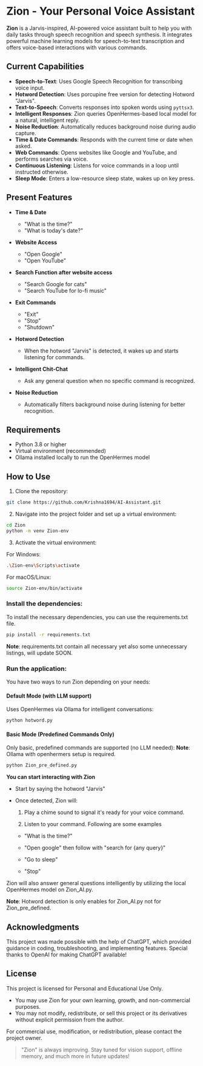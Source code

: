 # Zion - Your Personal Voice Assistant

**Zion** is a Jarvis-inspired, AI-powered voice assistant built to help you with daily tasks through speech recognition and speech synthesis. It integrates powerful machine learning models for speech-to-text transcription and offers voice-based interactions with various commands.

## Current Capabilities

- **Speech-to-Text**: Uses Google Speech Recognition for transcribing voice input.
- **Hotword Detection**: Uses porcupine free version for detecting Hotword "Jarvis".
- **Text-to-Speech**: Converts responses into spoken words using `pyttsx3`.
- **Intelligent Responses**: Zion queries OpenHermes-based local model for a natural, intelligent reply.
- **Noise Reduction**:  Automatically reduces background noise during audio capture.
- **Time & Date Commands**: Responds with the current time or date when asked.
- **Web Commands**: Opens websites like Google and YouTube, and performs searches via voice.
- **Continuous Listening**: Listens for voice commands in a loop until instructed otherwise.
- **Sleep Mode**: Enters a low-resource sleep state, wakes up on key press.

## Present Features

- **Time & Date**
  - "What is the time?"
  - "What is today's date?"

- **Website Access**
  - "Open Google"
  - "Open YouTube"

- **Search Function after website access**
  - "Search Google for cats"
  - "Search YouTube for lo-fi music"

- **Exit Commands**
  - "Exit"
  - "Stop"
  - "Shutdown"

- **Hotword Detection**
  - When the hotword "Jarvis" is detected, it wakes up and starts listening for commands.

- **Intelligent Chit-Chat**
  - Ask any general question when no specific command is recognized.

- **Noise Reduction**
  - Automatically filters background noise during listening for better recognition.

## Requirements

- Python 3.8 or higher
- Virtual environment (recommended)
- Ollama installed locally to run the OpenHermes model

## How to Use

1. Clone the repository:

```bash
git clone https://github.com/Krishna1694/AI-Assistant.git
```
2. Navigate into the project folder and set up a virtual environment:

```bash
cd Zion
python -m venv Zion-env
```
3. Activate the virtual environment:

For Windows:

```bash
.\Zion-env\Scripts\activate
```

For macOS/Linux:
```bash
source Zion-env/bin/activate
```

### Install the dependencies:

To install the necessary dependencies, you can use the requirements.txt file.

```bash
pip install -r requirements.txt
```
**Note**: requirements.txt contain all necessary yet also some unnecessary listings, will update SOON.

### Run the application:

You have two ways to run Zion depending on your needs:

#### Default Mode (with LLM support)
Uses OpenHermes via Ollama for intelligent conversations:

```bash
python hotword.py
```

#### Basic Mode (Predefined Commands Only)
Only basic, predefined commands are supported (no LLM needed):
**Note**: Ollama with openhermers setup is required.

```bash
python Zion_pre_defined.py
```


**You can start interacting with Zion**

- Start by saying the hotword "Jarvis"

- Once detected, Zion will:

  1. Play a chime sound to signal it's ready for your voice command.

  2. Listen to your command. Following are some examples

    - "What is the time?"

    - "Open google" then follow with "search for {any query}"

    - "Go to sleep"

    - "Stop"

Zion will also answer general questions intelligently by utilizing the local OpenHermes model on Zion_AI.py.

**Note**: Hotword detection is only enables for Zion_AI.py not for Zion_pre_defined.

## Acknowledgments
This project was made possible with the help of ChatGPT, which provided guidance in coding, troubleshooting, and implementing features. Special thanks to OpenAI for making ChatGPT available!

## License
This project is licensed for Personal and Educational Use Only.

- You may use Zion for your own learning, growth, and non-commercial purposes.
- You may not modify, redistribute, or sell this project or its derivatives without explicit permission from the author.

For commercial use, modification, or redistribution, please contact the project owner.

> "Zion" is always improving. Stay tuned for vision support, offline memory, and much more in future updates!